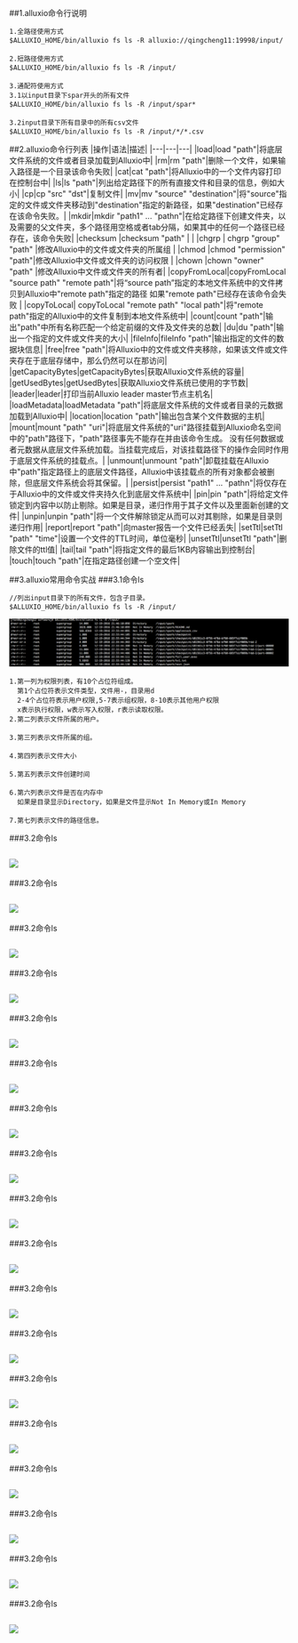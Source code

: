 ##1.alluxio命令行说明
```
1.全路径使用方式
$ALLUXIO_HOME/bin/alluxio fs ls -R alluxio://qingcheng11:19998/input/

2.短路径使用方式
$ALLUXIO_HOME/bin/alluxio fs ls -R /input/

3.通配符使用方式
3.1以input目录下spar开头的所有文件
$ALLUXIO_HOME/bin/alluxio fs ls -R /input/spar*

3.2input目录下所有目录中的所有csv文件
$ALLUXIO_HOME/bin/alluxio fs ls -R /input/*/*.csv
```

##2.alluxio命令行列表
|操作|语法|描述|
|---|---|---|
|load|load "path"|将底层文件系统的文件或者目录加载到Alluxio中|
|rm|rm "path"|删除一个文件，如果输入路径是一个目录该命令失败|
|cat|cat "path"|将Alluxio中的一个文件内容打印在控制台中|
|ls|ls "path"|列出给定路径下的所有直接文件和目录的信息，例如大小|
|cp|cp "src" "dst"|复制文件|
|mv|mv "source" "destination"|将"source"指定的文件或文件夹移动到"destination"指定的新路径，如果"destination"已经存在该命令失败。|
|mkdir|mkdir "path1" ... "pathn"|在给定路径下创建文件夹，以及需要的父文件夹，多个路径用空格或者tab分隔，如果其中的任何一个路径已经存在，该命令失败|
|checksum |checksum "path"	 | |
|chgrp  | chgrp "group" "path" |修改Alluxio中的文件或文件夹的所属组  |
|chmod |chmod "permission" "path"|修改Alluxio中文件或文件夹的访问权限 |
|chown |chown "owner" "path" |修改Alluxio中文件或文件夹的所有者|
|copyFromLocal|copyFromLocal "source path" "remote path"|将“source path”指定的本地文件系统中的文件拷贝到Alluxio中"remote path"指定的路径 如果"remote path"已经存在该命令会失败 |
|copyToLocal|	copyToLocal "remote path" "local path"|将"remote path"指定的Alluxio中的文件复制到本地文件系统中|
|count|count "path"|输出"path"中所有名称匹配一个给定前缀的文件及文件夹的总数|
|du|du "path"|输出一个指定的文件或文件夹的大小|
|fileInfo|fileInfo "path"|输出指定的文件的数据块信息|
|free|free "path"|将Alluxio中的文件或文件夹移除，如果该文件或文件夹存在于底层存储中，那么仍然可以在那访问|
|getCapacityBytes|getCapacityBytes|获取Alluxio文件系统的容量|
|getUsedBytes|getUsedBytes|获取Alluxio文件系统已使用的字节数|
|leader|leader|打印当前Alluxio leader master节点主机名|
|loadMetadata|loadMetadata "path"|将底层文件系统的文件或者目录的元数据加载到Alluxio中|
|location|location "path"|输出包含某个文件数据的主机|
|mount|mount "path" "uri"|将底层文件系统的"uri"路径挂载到Alluxio命名空间中的"path"路径下，"path"路径事先不能存在并由该命令生成。 没有任何数据或者元数据从底层文件系统加载。当挂载完成后，对该挂载路径下的操作会同时作用于底层文件系统的挂载点。|
|unmount|unmount "path"|卸载挂载在Alluxio中"path"指定路径上的底层文件路径，Alluxio中该挂载点的所有对象都会被删除，但底层文件系统会将其保留。|
|persist|persist "path1" ... "pathn"|将仅存在于Alluxio中的文件或文件夹持久化到底层文件系统中|
|pin|pin "path"|将给定文件锁定到内容中以防止剔除。如果是目录，递归作用于其子文件以及里面新创建的文件|
|unpin|unpin "path"|将一个文件解除锁定从而可以对其剔除，如果是目录则递归作用|
|report|report "path"|向master报告一个文件已经丢失|
|setTtl|setTtl "path" "time"|设置一个文件的TTL时间，单位毫秒|
|unsetTtl|unsetTtl "path"|删除文件的ttl值|
|tail|tail "path"|将指定文件的最后1KB内容输出到控制台|
|touch|touch "path"|在指定路径创建一个空文件|

	
##3.alluxio常用命令实战
###3.1命令ls
```
//列出input目录下的所有文件，包含子目录。
$ALLUXIO_HOME/bin/alluxio fs ls -R /input/
```
![](images/Snip20161220_4.png) 
```
1.第一列为权限列表，有10个占位符组成。
  第1个占位符表示文件类型，文件用-，目录用d
  2-4个占位符表示用户权限,5-7表示组权限，8-10表示其他用户权限
  x表示执行权限，w表示写入权限，r表示读取权限。
2.第二列表示文件所属的用户。

3.第三列表示文件所属的组。

4.第四列表示文件大小

5.第五列表示文件创建时间

6.第六列表示文件是否在内存中
  如果是目录显示Directory，如果是文件显示Not In Memory或In Memory
  
7.第七列表示文件的路径信息。
```


###3.2命令ls
```
```
![](images/) 	

###3.2命令ls
```
```
![](images/) 	

###3.2命令ls
```
```
![](images/) 	
		
###3.2命令ls
```
```
![](images/) 	

###3.2命令ls
```
```
![](images/) 	

###3.2命令ls
```
```
![](images/) 	
		
###3.2命令ls
```
```
![](images/) 	

###3.2命令ls
```
```
![](images/) 	

###3.2命令ls
```
```
![](images/) 	
		
###3.2命令ls
```
```
![](images/) 	

###3.2命令ls
```
```
![](images/) 	

###3.2命令ls
```
```
![](images/) 	
		
###3.2命令ls
```
```
![](images/) 	

###3.2命令ls
```
```
![](images/) 	

###3.2命令ls
```
```
![](images/) 	
		
###3.2命令ls
```
```
![](images/) 	

###3.2命令ls
```
```
![](images/) 	

###3.2命令ls
```
```
![](images/) 	
		
		

